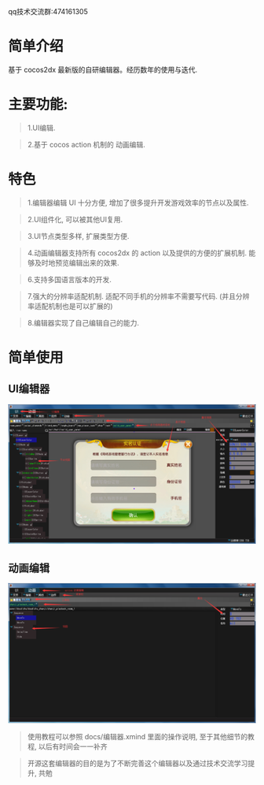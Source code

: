 qq技术交流群:474161305

# 简单介绍
基于 cocos2dx 最新版的自研编辑器。经历数年的使用与迭代.

# 主要功能:
> 1.UI编辑.

> 2.基于 cocos action 机制的 动画编辑.

# 特色
> 1.编辑器编辑 UI 十分方便, 增加了很多提升开发游戏效率的节点以及属性.

> 2.UI组件化, 可以被其他UI复用.

> 3.UI节点类型多样, 扩展类型方便.

> 4.动画编辑器支持所有 cocos2dx 的 action 以及提供的方便的扩展机制. 能够及时地预览编辑出来的效果.

> 6.支持多国语言版本的开发.

> 7.强大的分辨率适配机制. 适配不同手机的分辨率不需要写代码. (并且分辨率适配机制也是可以扩展的)

> 8.编辑器实现了自己编辑自己的能力.


# 简单使用
## UI编辑器
<img src="https://raw.githubusercontent.com/CarlZhongZ/cocos_editor/master/docs/UI_editor.png" alt="alt text" title="Title" />

## 动画编辑
<img src="https://raw.githubusercontent.com/CarlZhongZ/cocos_editor/master/docs/action_ani_editor.png" alt="alt text" title="Title" />

> 使用教程可以参照 docs/编辑器.xmind 里面的操作说明, 至于其他细节的教程, 以后有时间会一一补齐

> 开源这套编辑器的目的是为了不断完善这个编辑器以及通过技术交流学习提升, 共勉
